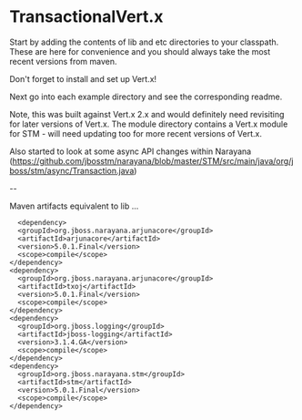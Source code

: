 TransactionalVert.x
===================

Start by adding the contents of lib and etc directories to your classpath. These are here for convenience and you should always take the most recent versions from maven.

Don't forget to install and set up Vert.x!

Next go into each example directory and see the corresponding readme.

Note, this was built against Vert.x 2.x and would definitely need revisiting for later versions of Vert.x. The module directory contains a Vert.x module for STM - will need updating too for more recent versions of Vert.x.

Also started to look at some async API changes within Narayana (https://github.com/jbosstm/narayana/blob/master/STM/src/main/java/org/jboss/stm/async/Transaction.java)

--

Maven artifacts equivalent to lib ...

      <dependency>
      <groupId>org.jboss.narayana.arjunacore</groupId>
      <artifactId>arjunacore</artifactId>
      <version>5.0.1.Final</version>
      <scope>compile</scope>
    </dependency>
    <dependency>
      <groupId>org.jboss.narayana.arjunacore</groupId>
      <artifactId>txoj</artifactId>
      <version>5.0.1.Final</version>
      <scope>compile</scope>
    </dependency>
    <dependency>
      <groupId>org.jboss.logging</groupId>
      <artifactId>jboss-logging</artifactId>
      <version>3.1.4.GA</version>
      <scope>compile</scope>
    </dependency>
    <dependency>
      <groupId>org.jboss.narayana.stm</groupId>
      <artifactId>stm</artifactId>
      <version>5.0.1.Final</version>
      <scope>compile</scope>
    </dependency>
